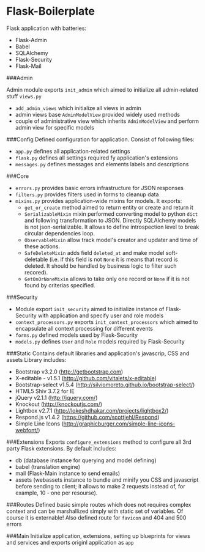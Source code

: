 Flask-Boilerplate
=================

Flask application with batteries:
* Flask-Admin
* Babel
* SQLAlchemy
* Flask-Security
* Flask-Mail

###Admin

Admin module exports `init_admin` which aimed to initialize all admin-related stuff `views.py`
- `add_admin_views` which  initialize all views in admin
- admin views base `AdminModelView` provided widely used methods
- couple of administrative view which  inherits  `AdminModelView`  and  perform
admin view for specific models


###Config
Defined configuration for application. Consist of following files:
- `app.py` defines all application-related settings
- `flask.py` defines all settings required fy application's extensions
- `messages.py` defines messages and elements labels and descriptions


###Core
- `errors.py` provides basic errors infrastructure for JSON responses
- `filters.py` provides filters used in forms to cleanup data
- `mixins.py` provides application-wide mixins for models. It exports:
  - `get_or_create` method aimed to return entity or create and return it
  - `SerializableMixin` mixin performed converting model to python  `dict`  and
  following  transformation  to  JSON.  Directly  SQLAlchemy  models   is   not
  json-serializable. It allows to define introspection level to break  circular
  dependencies loop.
  - `ObservableMixin` allow track model's creator and updater and time of these
  actions.
  - `SafeDeleteMixin` adds field `deleted_at`  and  make  model  soft-deletable
  (i.e. if this field is not `None` it is means that record is deleted. It should be handled by business logic to filter such recored).
  - `GetOnOrNoneMixin` allows to take only one record or `None` if  it  is  not
  found by criterias specified.


###Security
- Module export `init_security` aimed to initialize instance of  Flask-Security
with application and specify user and role models
- `context_processors.py`  exports  `init_context_processors`  which  aimed  to
encapsulate all context processing for different events
- `forms.py` defined models used by Flask-Security
- `models.py` defines `User` and `Role` models
 required by Flask-Security


###Static
Contains default libraries and application's javascrip, CSS and assets
Library includes:
- Bootstrap v3.2.0 (http://getbootstrap.com)
- X-editable - v1.5.1 (http://github.com/vitalets/x-editable)
- Bootstrap-select v1.5.4 (http://silviomoreto.github.io/bootstrap-select/)
- HTML5 Shiv 3.7.2 for IE
- jQuery v2.1.1 (http://jquery.com/)
- Knockout (http://knockoutjs.com/)
- Lightbox v2.7.1 (http://lokeshdhakar.com/projects/lightbox2/)
- Respond.js v1.4.2 (https://github.com/scottjehl/Respond)
- Simple Line Icons (http://graphicburger.com/simple-line-icons-webfont/)

###Extensions
Exports  `configure_extensions`  method  to  configure  all  3rd  party   Flask
extensions. By default includes:
- db (database instance for querying and model defining)
- babel (translation engine)
- mail (Flask-Main instance to send emails)
- assets (webassets instance to bundle and minify you CSS and javascript before
sending to client; it allows to make 2 requests instead of, for example, 10 - one per resourse).

###Routes
Defined basic simple routes which does not requires complex context and can  be
marshallized simply with static set of variables. Of course it is externable!
Also defined route for `favicon` and 404 and 500 errors

###Main
Initialize  application,  extensions,  setting  up  blueprints  for  views  and
services and exports originl application as `app`

